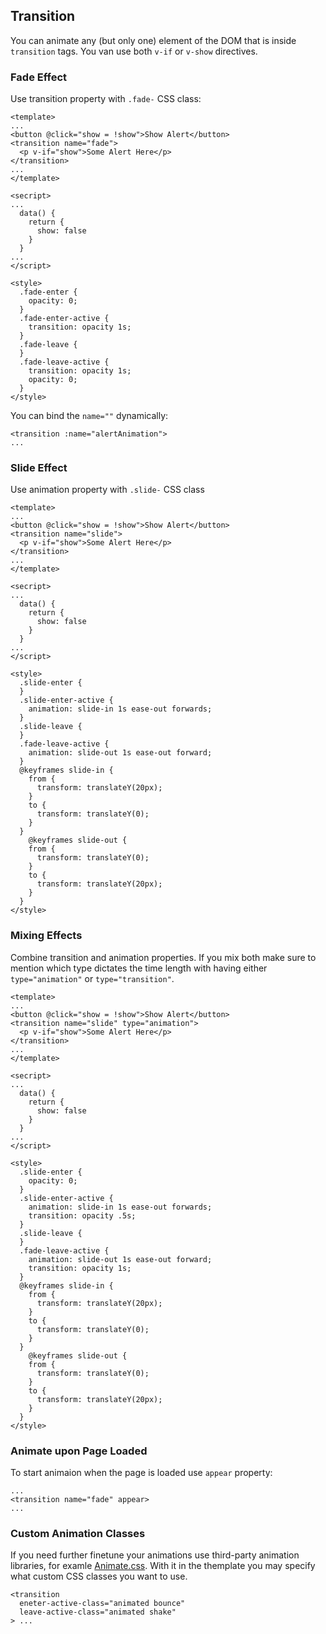 ## Transition
You can animate any (but only one) element of the DOM that is inside `transition` tags.
You van use both `v-if` or `v-show` directives.

### Fade Effect
Use transition property with `.fade-` CSS class:
```
<template>
...
<button @click="show = !show">Show Alert</button>
<transition name="fade">
  <p v-if="show">Some Alert Here</p>
</transition>
...
</template>

<secript>
...
  data() {
    return {
      show: false
    }
  }
...
</script>

<style>
  .fade-enter {
    opacity: 0;
  }
  .fade-enter-active {
    transition: opacity 1s;
  }
  .fade-leave {
  }
  .fade-leave-active {
    transition: opacity 1s;
    opacity: 0;
  }
</style>
```
You can bind the `name=""` dynamically:
```
<transition :name="alertAnimation">
...
```
### Slide Effect
Use animation property with `.slide-` CSS class
```
<template>
...
<button @click="show = !show">Show Alert</button>
<transition name="slide">
  <p v-if="show">Some Alert Here</p>
</transition>
...
</template>

<secript>
...
  data() {
    return {
      show: false
    }
  }
...
</script>

<style>
  .slide-enter {
  }
  .slide-enter-active {
    animation: slide-in 1s ease-out forwards;
  }
  .slide-leave {
  }
  .fade-leave-active {
    animation: slide-out 1s ease-out forward;
  }
  @keyframes slide-in {
    from {
      transform: translateY(20px);
    }
    to {
      transform: translateY(0);
    }
  }
    @keyframes slide-out {
    from {
      transform: translateY(0);
    }
    to {
      transform: translateY(20px);
    }
  }
</style>
```
### Mixing Effects
Combine transition and animation properties. If you mix both make sure to mention which type dictates the time length with
having either `type="animation"` or `type="transition"`.
```
<template>
...
<button @click="show = !show">Show Alert</button>
<transition name="slide" type="animation">
  <p v-if="show">Some Alert Here</p>
</transition>
...
</template>

<secript>
...
  data() {
    return {
      show: false
    }
  }
...
</script>

<style>
  .slide-enter {
    opacity: 0;
  }
  .slide-enter-active {
    animation: slide-in 1s ease-out forwards;
    transition: opacity .5s;
  }
  .slide-leave {
  }
  .fade-leave-active {
    animation: slide-out 1s ease-out forward;
    transition: opacity 1s;
  }
  @keyframes slide-in {
    from {
      transform: translateY(20px);
    }
    to {
      transform: translateY(0);
    }
  }
    @keyframes slide-out {
    from {
      transform: translateY(0);
    }
    to {
      transform: translateY(20px);
    }
  }
</style>
```
### Animate upon Page Loaded
To start animaion when the page is loaded use `appear` property:
```
...
<transition name="fade" appear>
...
```
### Custom Animation Classes
If you need further finetune your animations use third-party animation libraries, for examle [Animate.css](https://github.com/daneden/animate.css/). With it in the themplate you may specify what custom CSS classes you want to use.
```
<transition
  eneter-active-class="animated bounce"
  leave-active-class="animated shake"
> ...
```
